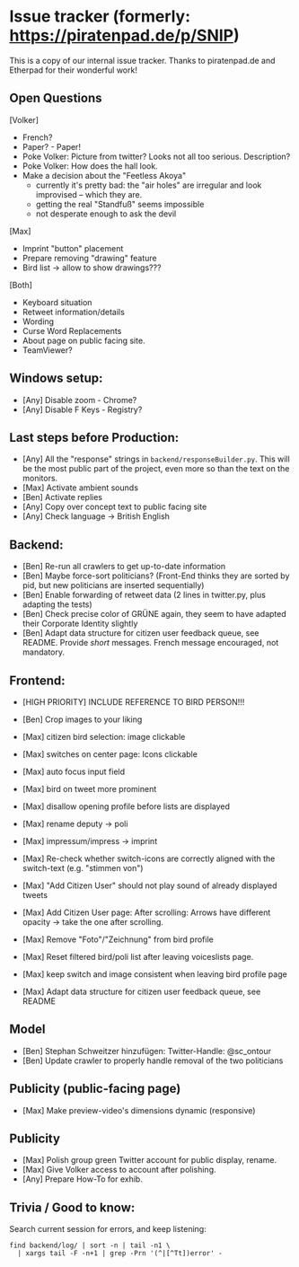 # Issue tracker (formerly: https://piratenpad.de/p/SNIP)

This is a copy of our internal issue tracker. Thanks to piratenpad.de
and Etherpad for their wonderful work!

## Open Questions

[Volker]
- French?
- Paper? - Paper!
- Poke Volker: Picture<Schweizer> from twitter? Looks not all too serious. Description?
- Poke Volker: How does the hall look.
- Make a decision about the "Feetless Akoya"
    * currently it's pretty bad: the "air holes" are irregular and look improvised – which they are.
    * getting the real "Standfuß" seems impossible
    * not desperate enough to ask the devil

[Max]
- Imprint "button" placement
- Prepare removing "drawing" feature
- Bird list -> allow to show drawings???

[Both]
- Keyboard situation
- Retweet information/details
- Wording
- Curse Word Replacements
- About page on public facing site.
- TeamViewer?

## Windows setup:

- [Any] Disable zoom - Chrome?
- [Any] Disable F Keys - Registry?

## Last steps before Production:

- [Any] All the "response" strings in `backend/responseBuilder.py`.
    This will be the most public part of the project, even more so than the text on the monitors.
- [Max] Activate ambient sounds
- [Ben] Activate replies
- [Any] Copy over concept text to public facing site
- [Any] Check language -> British English

## Backend:

- [Ben] Re-run all crawlers to get up-to-date information
- [Ben] Maybe force-sort politicians? (Front-End thinks they are sorted by pid, but new politicians are inserted sequentially)
- [Ben] Enable forwarding of retweet data (2 lines in twitter.py, plus adapting the tests)
- [Ben] Check precise color of GRÜNE again, they seem to have adapted their Corporate Identity slightly
- [Ben] Adapt data structure for citizen user feedback queue, see README.
      Provide *short* messages. French message encouraged, not mandatory.

## Frontend:

- [HIGH PRIORITY] INCLUDE REFERENCE TO BIRD PERSON!!!

- [Ben] Crop images to your liking
- [Max] citizen bird selection: image clickable
- [Max] switches on center page: Icons clickable
- [Max] auto focus input field
- [Max] bird on tweet more prominent
- [Max] disallow opening profile before lists are displayed  
- [Max] rename deputy -> poli
- [Max] impressum/impress -> imprint
- [Max] Re-check whether switch-icons are correctly aligned with the switch-text (e.g. "stimmen von")
- [Max] "Add Citizen User" should not play sound of already displayed tweets
- [Max] Add Citizen User page: After scrolling: Arrows have different opacity -> take the one after scrolling.
- [Max] Remove "Foto"/"Zeichnung" from bird profile
- [Max] Reset filtered bird/poli list after leaving voiceslists page.
- [Max] keep switch and image consistent when leaving bird profile page
- [Max] Adapt data structure for citizen user feedback queue, see README

## Model

- [Ben] Stephan Schweitzer hinzufügen:
    Twitter-Handle: @sc_ontour
- [Ben] Update crawler to properly handle removal of the two politicians

## Publicity (public-facing page)

- [Max] Make preview-video's dimensions dynamic (responsive)

## Publicity

- [Max] Polish group green Twitter account for public display, rename.
- [Max] Give Volker access to account after polishing.
- [Any] Prepare How-To for exhib.

## Trivia / Good to know:

Search current session for errors, and keep listening:

    find backend/log/ | sort -n | tail -n1 \
      | xargs tail -F -n+1 | grep -Prn '(^|[^Tt])error' -
